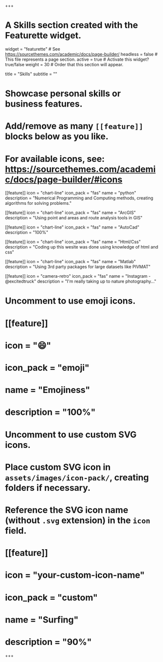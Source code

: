 +++

# A Skills section created with the Featurette widget.

widget = "featurette"  # See https://sourcethemes.com/academic/docs/page-builder/
headless = false  # This file represents a page section.
active = true  # Activate this widget? true/false
weight = 30  # Order that this section will appear.

title = "Skills"
subtitle = ""

# Showcase personal skills or business features.

# Add/remove as many `[[feature]]` blocks below as you like.

# For available icons, see: https://sourcethemes.com/academic/docs/page-builder/#icons

[[feature]]
icon = "chart-line"
icon_pack = "fas"
name = "python"
description = "Numerical Programming and Computing methods, creating algorithms for solving problems."

[[feature]]
icon = "chart-line"
icon_pack = "fas"
name = "ArcGIS"
description = "Using point and areas and route analysis tools in GIS"

[[feature]]
icon = "chart-line"
icon_pack = "fas"
name = "AutoCad"
description = "100%"

[[feature]]
icon = "chart-line"
icon_pack = "fas"
name = "Html/Css"
description = "Coding up this wesite was done using knowledge of html and css"

[[feature]]
icon = "chart-line"
icon_pack = "fas"
name = "Matlab"
description = "Using 3rd party packages for large datasets like PIVMAT"

[[feature]]
icon = "camera-retro"
icon_pack = "fas"
name = "Instagram - @excitedtruck"
description = "I'm really taking up to nature photography..."

# Uncomment to use emoji icons.

# [[feature]]

# icon = "😄"

# icon_pack = "emoji"

# name = "Emojiness"

# description = "100%"

# Uncomment to use custom SVG icons.

# Place custom SVG icon in `assets/images/icon-pack/`, creating folders if necessary.

# Reference the SVG icon name (without `.svg` extension) in the `icon` field.

# [[feature]]

# icon = "your-custom-icon-name"

# icon_pack = "custom"

# name = "Surfing"

# description = "90%"

+++
